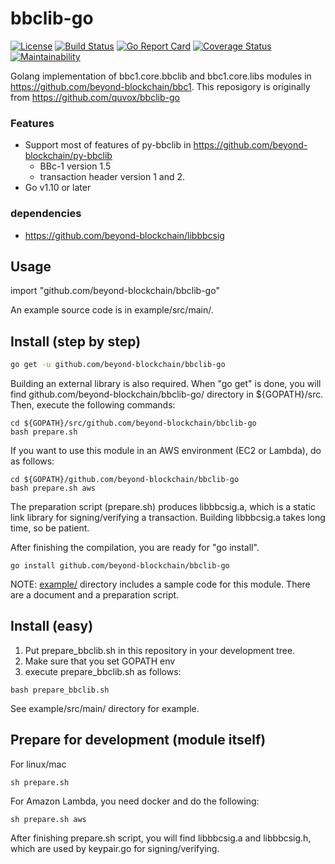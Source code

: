 bbclib-go
====
[![License](https://img.shields.io/badge/License-Apache%202.0-blue.svg)](https://opensource.org/licenses/Apache-2.0)
[![Build Status](https://travis-ci.org/beyond-blockchain/bbclib-go.svg?branch=develop)](https://travis-ci.org/beyond-blockchain/bbclib-go)
[![Go Report Card](https://goreportcard.com/badge/github.com/beyond-blockchain/bbclib-go)](https://goreportcard.com/report/github.com/beyond-blockchain/bbclib-go)
[![Coverage Status](https://coveralls.io/repos/github/beyond-blockchain/bbclib-go/badge.svg?branch=develop)](https://coveralls.io/github/beyond-blockchain/bbclib-go?branch=develop)
[![Maintainability](https://api.codeclimate.com/v1/badges/0c523f5a3d71b77aad46/maintainability)](https://codeclimate.com/github/beyond-blockchain/bbclib-go/maintainability)

Golang implementation of bbc1.core.bbclib and bbc1.core.libs modules in https://github.com/beyond-blockchain/bbc1.
This reposigory is originally from https://github.com/quvox/bbclib-go


### Features
* Support most of features of py-bbclib in https://github.com/beyond-blockchain/py-bbclib
    * BBc-1 version 1.5
    * transaction header version 1 and 2.
* Go v1.10 or later

### dependencies
* https://github.com/beyond-blockchain/libbbcsig

## Usage

import "github.com/beyond-blockchain/bbclib-go"

An example source code is in example/src/main/.


## Install (step by step)

```bash
go get -u github.com/beyond-blockchain/bbclib-go
```

Building an external library is also required.
When "go get" is done, you will find github.com/beyond-blockchain/bbclib-go/ directory in ${GOPATH}/src.
Then, execute the following commands:
```
cd ${GOPATH}/src/github.com/beyond-blockchain/bbclib-go
bash prepare.sh
```

If you want to use this module in an AWS environment (EC2 or Lambda), do as follows:
```
cd ${GOPATH}/github.com/beyond-blockchain/bbclib-go
bash prepare.sh aws
```
The preparation script (prepare.sh) produces libbbcsig.a, which is a static link library for signing/verifying a transaction.
Building libbbcsig.a takes long time, so be patient.

After finishing the compilation, you are ready for "go install".

```
go install github.com/beyond-blockchain/bbclib-go
```

NOTE: [example/](./example) directory includes a sample code for this module. There are a document and a preparation script. 

## Install (easy)

1. Put prepare_bbclib.sh in this repository in your development tree.
2. Make sure that you set GOPATH env
3. execute prepare_bbclib.sh as follows:
```
bash prepare_bbclib.sh
```

See example/src/main/ directory for example.

## Prepare for development (module itself)

For linux/mac
```
sh prepare.sh
```

For Amazon Lambda, you need docker and do the following:
```
sh prepare.sh aws
```

After finishing prepare.sh script, you will find libbbcsig.a and libbbcsig.h, which are used by keypair.go for signing/verifying.

